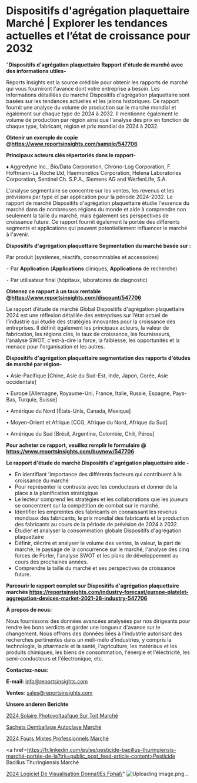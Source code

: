 # Dispositifs d'agrégation plaquettaire Marché | Explorer les tendances actuelles et l’état de croissance pour 2032

"<strong>Dispositifs d'agrégation plaquettaire Rapport d'étude de marché avec des informations utiles-</strong>

Reports Insights est la source crédible pour obtenir les rapports de marché qui vous fourniront l'avance dont votre entreprise a besoin. Les informations détaillées du marché Dispositifs d'agrégation plaquettaire sont basées sur les tendances actuelles et les jalons historiques. Ce rapport fournit une analyse du volume de production sur le marché mondial et également sur chaque type de 2024 à 2032. Il mentionne également le volume de production par région ainsi que l'analyse des prix en fonction de chaque type, fabricant, région et prix mondial de 2024 à 2032.

<strong><b>Obtenir un exemple de copie @</b></strong><a href=https://www.reportsinsights.com/sample/547706><strong><b>https://www.reportsinsights.com/sample/547706</b></strong></a>

<b>Principaux acteurs clés répertoriés dans le rapport-</b>

<b> </b>♦ Aggredyne Inc., Bio/Data Corporation, Chrono-Log Corporation, F. Hoffmann-La Roche Ltd, Haemonetics Corporation, Helena Laboratories Corporation, Sentinel Ch. S.P.A., Siemens AG and WerfenLife, S.A.

L'analyse segmentaire se concentre sur les ventes, les revenus et les prévisions par type et par application pour la période 2024-2032. Le rapport de marché Dispositifs d'agrégation plaquettaire étudie l'essence du marché dans de nombreuses régions du monde et aide à comprendre non seulement la taille du marché, mais également ses perspectives de croissance future. Ce rapport fournit également la portée des différents segments et applications qui peuvent potentiellement influencer le marché à l'avenir.

<strong>Dispositifs d'agrégation plaquettaire Segmentation du marché basée sur :</strong>

Par produit (systèmes, réactifs, consommables et accessoires)


⁃ Par <strong>Application</strong> (<strong>Applications</strong> cliniques, <strong>Applications</strong> de recherche)


⁃ Par utilisateur final (hôpitaux, laboratoires de diagnostic)

<strong><b>Obtenez ce rapport à un taux rentable @</b></strong><a href=https://www.reportsinsights.com/discount/547706><strong><b>https://www.reportsinsights.com/discount/547706</b></strong></a>

Le rapport d’étude de marché Global Dispositifs d'agrégation plaquettaire 2024 est une réflexion détaillée des entreprises sur l’état actuel de l’industrie qui étudie des stratégies innovantes pour la croissance des entreprises. Il définit également les principaux acteurs, la valeur de fabrication, les régions clés, le taux de croissance, les fournisseurs, l'analyse SWOT, c'est-à-dire la force, la faiblesse, les opportunités et la menace pour l'organisation et les autres.

<strong>Dispositifs d'agrégation plaquettaire segmentation des rapports d'études de marché par région-</strong>

• Asie-Pacifique [Chine, Asie du Sud-Est, Inde, Japon, Corée, Asie occidentale]

• Europe [Allemagne, Royaume-Uni, France, Italie, Russie, Espagne, Pays-Bas, Turquie, Suisse]

• Amérique du Nord [États-Unis, Canada, Mexique]

• Moyen-Orient et Afrique [CCG, Afrique du Nord, Afrique du Sud]

• Amérique du Sud [Brésil, Argentine, Colombie, Chili, Pérou]

<strong>Pour acheter ce rapport, veuillez remplir le formulaire @   <a href=https://www.reportsinsights.com/buynow/547706>https://www.reportsinsights.com/buynow/547706</a></strong>

<strong>Le rapport d'étude de marché Dispositifs d'agrégation plaquettaire aide -</strong>
<ul>
  <li>En identifiant 'importance des différents facteurs qui contribuent à la croissance du marché</li>
  <li>Pour représenter le contraste avec les conducteurs et donner de la place à la planification stratégique</li>
  <li>Le lecteur comprend les stratégies et les collaborations que les joueurs se concentrent sur la compétition de combat sur le marché.</li>
  <li>Identifier les empreintes des fabricants en connaissant les revenus mondiaux des fabricants, le prix mondial des fabricants et la production des fabricants au cours de la période de prévision de 2024 à 2032.</li>
  <li>Étudier et analyser la consommation globale Dispositifs d'agrégation plaquettaire</li>
  <li>Définir, décrire et analyser le volume des ventes, la valeur, la part de marché, le paysage de la concurrence sur le marché, l'analyse des cinq forces de Porter, l'analyse SWOT et les plans de développement au cours des prochaines années.</li>
  <li>Comprendre la taille du marché et ses perspectives de croissance future.</li>
</ul>

<strong>Parcourir le rapport complet sur Dispositifs d'agrégation plaquettaire marchés <a href=https://reportsinsights.com/industry-forecast/europe-platelet-aggregation-devices-market-2021-28-industry-547706>https://reportsinsights.com/industry-forecast/europe-platelet-aggregation-devices-market-2021-28-industry-547706</a></strong>

<strong>À propos de nous:</strong>

Nous fournissons des données avancées analysées par nos dirigeants pour rendre les bons verdicts et garder une longueur d'avance sur le changement. Nous offrons des données liées à l'industrie autorisant des recherches pertinentes dans un méli-mélo d'industries, y compris la technologie, la pharmacie et la santé, l'agriculture, les matériaux et les produits chimiques, les biens de consommation, l'énergie et l'électricité, les semi-conducteurs et l'électronique, etc.

<strong>Contactez-nous:</strong>

<strong>E-mail:</strong> <a href=mailto:info@reportsinsights.com>info@reportsinsights.com</a>

<strong>Ventes</strong>: <a href=mailto:sales@reportsinsights.com>sales@reportsinsights.com</a>

<strong>Unsere anderen Berichte</strong>

<a href=https://www.linkedin.com/pulse/2024-solaire-photovolta%C3%AFque-sur-toit-march%C3%A9tendance-19huc/>2024 Solaire Photovoltaafque Sur Toit Marché</a>

<a href=https://www.linkedin.com/pulse/sachets-demballage-autoclave-march%C3%A9-2024-demande-gaqoe/>Sachets Demballage Autoclave Marché</a>

<a href=https://www.linkedin.com/pulse/2024-fours-mixtes-professionnels-marché-principaux-usrbc/>2024 Fours Mixtes Professionnels Marché</a>

<a href=https://fr.linkedin.com/pulse/pesticide-bacillus-thuringiensis-marché-portée-de-la?trk=public_post_feed-article-content>Pesticide Bacillus Thuringiensis Marché</a>

<a href=https://www.linkedin.com/pulse/2024-logiciel-de-visualisation-donn%C3%A9es-fphaf/>2024 Logiciel De Visualisation Donna9Es Fphaf/</a>"
![Uploading image.png…]()
